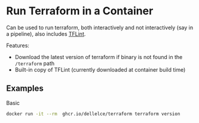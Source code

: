 # Run Terraform in a Container

Can be used to run terraform, both interactively and not interactively (say in a pipeline), also includes [TFLint](https://github.com/terraform-linters/tflint).

Features:

* Download the latest version of terraform if binary is not found in the `/terraform` path
* Built-in copy of TFLint (currently downloaded at container build time)

## Examples

Basic

```bash
docker run -it --rm  ghcr.io/dellelce/terraform terraform version
```
